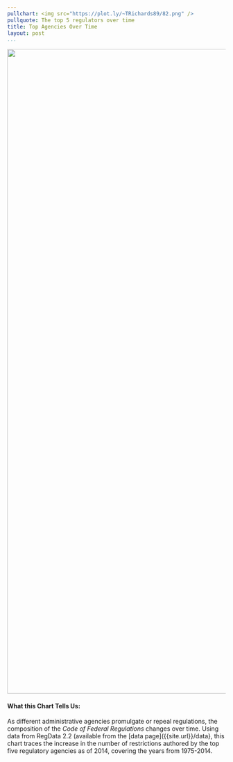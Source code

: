 ```yaml
---
pullchart: <img src="https://plot.ly/~TRichards89/82.png" />
pullquote: The top 5 regulators over time
title: Top Agencies Over Time
layout: post
...
```


<div>
    <a href="https://plot.ly/~TRichards89/82/" target="_blank" title="" style="display: block; text-align: center;"><img src="https://plot.ly/~TRichards89/82.png" alt="" style="max-width: 100%;width: 1482px;"  width="1482" onerror="this.onerror=null;this.src='https://plot.ly/404.png';" /></a>
    <script data-plotly="TRichards89:82"  src="https://plot.ly/embed.js" async></script>
</div>

#### What this Chart Tells Us:
As different administrative agencies promulgate or repeal regulations, the composition of the *Code of Federal Regulations* changes over time. Using data from RegData 2.2 (available from the [data page]({{site.url}}/data}, this chart traces the increase in the number of restrictions authored by the top five regulatory agencies as of 2014, covering the years from 1975-2014. 

